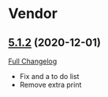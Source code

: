 # Vendor

## [5.1.2](https://github.com/typicalzergling/vendor/tree/5.1.2) (2020-12-01)
[Full Changelog](https://github.com/typicalzergling/vendor/compare/5.1.1...5.1.2) 

- Fix and a to do list  
- Remove extra print  
